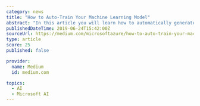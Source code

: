```yaml
---
category: news
title: "How to Auto-Train Your Machine Learning Model"
abstract: "In this article you will learn how to automatically generate a regression model to predict taxi fare prices by using automated machine learning capabilities within Azure Machine Learning service. Moreover, you will learn how to launch an automated machine ..."
publishedDateTime: 2019-06-24T15:42:00Z
sourceUrl: https://medium.com/microsoftazure/how-to-auto-train-your-machine-learning-model-d10ab806d3fb
type: article
score: 25
published: false

provider:
  name: Medium
  id: medium.com

topics:
  - AI
  - Microsoft AI
---
```


